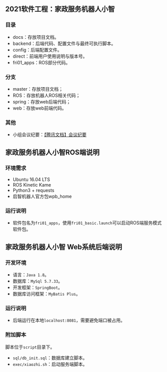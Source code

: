 ## 2021软件工程：家政服务机器人小智

### 目录

* docs：存放项目文档。
* backend：后端代码、配置文件与最终可执行脚本。
* config：后端配置文件。
* direct：前端用户使用说明与版本号。
* fri01_apps：ROS部分代码。

### 分支

- master：存放项目文档；
- ROS：存放机器人ROS相关代码；
- spring：存放web后端代码；
- web：存放web前端代码。

### 其他

* 小组会议纪要：[【腾讯文档】会议纪要](https://docs.qq.com/doc/DZFFGRlJuaVdNc0xn)

## 家政服务机器人小智ROS端说明

### 环境需求

- Ubuntu 16.04 LTS
- ROS Kinetic Kame
- Python3 + requests
- 启智机器人官方包wpb_home

### 运行说明

- 软件包名为`fri01_apps`，使用`fri01_basic.launch`可以启动ROS端服务模式软件包。

## 家政服务机器人小智  Web系统后端说明

### 开发环境

* 语言：`Java 1.8`。
* 数据库：`MySql 5.7.33`。
* 开发框架：`SpringBoot`。
* 数据库访问框架：`MyBatis Plus`。

### 运行说明

* 后端运行在本地`localhost:8081`，需要避免端口被占用。

### 附加脚本

脚本位于`script`目录下。

* `sql/db_init.sql`：数据库建立脚本。
* `exec/xiaozhi.sh`：启动服务端脚本。

